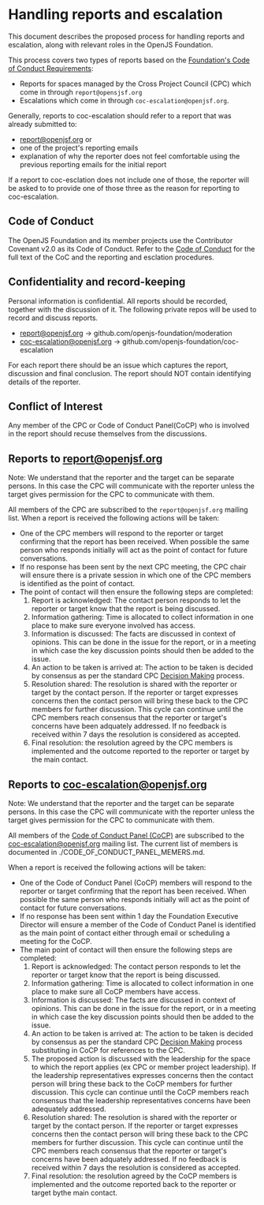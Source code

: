 # Handling reports and escalation
This document describes the proposed process for handling reports and escalation, along with relevant roles in the OpenJS Foundation.

This process covers two types of reports based on the [Foundation's Code of Conduct Requirements](https://github.com/openjs-foundation/cross-project-council/blob/HEAD/FOUNDATION_CODE_OF_CONDUCT_REQUIREMENTS.md):

* Reports for spaces managed by the Cross Project Council (CPC) which come in through `report@opensjsf.org`
* Escalations which come in through `coc-escalation@openjsf.org`.   

Generally, reports to coc-escalation should refer to a report that was already submitted to:

* report@openjsf.org or
* one of the project's reporting emails 
* explanation of why the reporter does not feel comfortable using the previous reporting emails for the initial report

If a report to coc-esclation does not include one of those, the reporter will be asked to to provide one of those three as the 
reason for reporting to coc-escalation.

## Code of Conduct

The OpenJS Foundation and its member projects use the Contributor Covenant v2.0 as its Code of Conduct. Refer to the [Code of Conduct](https://github.com/openjs-foundation/cross-project-council/blob/HEAD/CODE_OF_CONDUCT.md) for the full text of the CoC and the reporting and esclation procedures.

## Confidentiality and record-keeping
Personal information is confidential. All reports should be recorded, together with the discussion of it. The following private repos will be used to record and discuss reports.

* report@openjsf.org -> github.com/openjs-foundation/moderation
* coc-escalation@openjsf.org -> github.com/openjs-foundation/coc-escalation

For each report there should be an issue which captures the report, discussion and final conclusion.  The report should NOT contain identifying details of the reporter.

## Conflict of Interest

Any member of the CPC or Code of Conduct Panel(CoCP) who is involved in the report should recuse themselves from the discussions.

## Reports to report@openjsf.org

Note: We understand that the reporter and the target can be separate persons. In this case the CPC will communicate with the reporter unless the target gives permission for the CPC to communicate with them.

All members of the CPC are subscribed to the `report@openjsf.org` mailing list.  When a report is received the following actions will be taken:
   * One of the CPC members will respond to the reporter or target confirming that the report has been received. When possible the same person who responds initially will act as the point of contact for future conversations.
   * If no response has been sent by the next CPC meeting, the CPC chair will ensure there is a private session in which one of the CPC members is identified as the point of contact.
   * The point of contact will then ensure the following steps are completed:
     1. Report is acknowledged: The contact person responds to let the reporter or target know that the report is being discussed.
     1. Information gathering: Time is allocated to collect information in one place to make sure everyone involved has access.
     1. Information is discussed: The facts are discussed in context of opinions. This can be done in the issue for the report, or in a meeting in which case the key discussion points should then be added to the issue.
     1. An action to be taken is arrived at: The action to be taken is decided by consensus as per the standard CPC
        [Decision Making](https://github.com/openjs-foundation/cross-project-council/blob/HEAD/CPC-CHARTER.md#section-9-decision-making) process.
     1. Resolution shared: The resolution is shared with the reporter or target by the contact person. If the reporter or target expresses concerns then the contact person will bring these back to the CPC members for further discussion. This cycle can continue until the CPC members reach consensus that the reporter or target's concerns have been adquately addressed. If no feedback is received within 7 days the resolution is considered as accepted. 
     1. Final resolution: the resolution agreed by the CPC members is implemented and the outcome reported to the reporter or target by the main contact.
        
## Reports to coc-escalation@openjsf.org

Note: We understand that the reporter and the target can be separate persons. In this case the CPC will communicate with the reporter unless the target gives permission for the CPC to communicate with them.

All members of the [Code of Conduct Panel (CoCP)](https://github.com/openjs-foundation/cross-project-council/blob/HEAD/FOUNDATION_CODE_OF_CONDUCT_REQUIREMENTS.md#code-of-conduct-panel)
are subscribed to the coc-escalation@openjsf.org mailing list. The current list of members is documented in ./CODE_OF_CONDUCT_PANEL_MEMERS.md.
     
When a report is received the following actions will be taken:

  * One of the Code of Conduct Panel (CoCP) members will respond to the reporter or target confirming that the report has been received. When possible the same person who responds initially will act as the point of contact for future conversations.
  * If no response has been sent within 1 day the Foundation Executive Director will ensure a member of the Code of Conduct
    Panel is identified as the main point of contact either through email or scheduling a meeting for the CoCP.
  * The main point of contact will then ensure the following steps are completed:
     1. Report is acknowledged: The contact person responds to let the reporter or target know that the report is being discussed.
     1. Information gathering: Time is allocated to collect information in one place to make sure all CoCP members have access.
     1. Information is discussed: The facts are discussed in context of opinions. This can be done in the issue for the report, or in a meeting in which case the key discussion points should then be added to the issue.
     1. An action to be taken is arrived at: The action to be taken is decided by consensus as per the standard CPC
        [Decision Making](https://github.com/openjs-foundation/cross-project-council/blob/HEAD/CPC-CHARTER.md#section-9-decision-making) process substituting in CoCP for references to the CPC.
     1. The proposed action is discussed with the leadership for the space to which the report applies (ex CPC or member
        project leadership). If the leadership representatives expresses concerns then the contact person will bring these back to the CoCP members for further discussion.  This cycle can continue until the CoCP members reach consensus that the leadership representatives concerns have been adequately addressed.
     1. Resolution shared: The resolution is shared with the reporter or target by the contact person. If the reporter or target expresses concerns then the contact person will bring these back to the CPC members for further discussion. This cycle can continue until the CPC members reach consensus that the reporter or target's concerns have been adquately addressed. If no feedback is received within 7 days the resolution is considered as accepted. 
     1. Final resolution: the resolution agreed by the CoCP members is implemented and the outcome reported back to the reporter or target bythe main contact.
      
